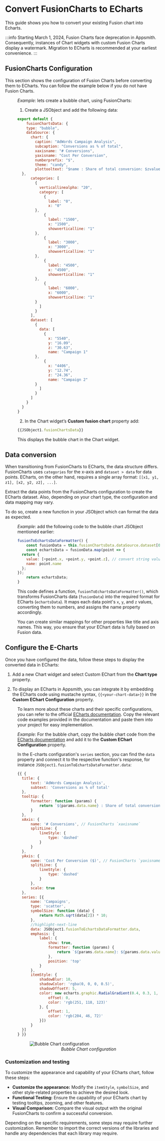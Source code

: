# Convert FusionCharts to ECharts

This guide shows you how to convert your existing Fusion chart into Echarts.

:::info
Starting March 1, 2024, Fusion Charts face deprecation in Appsmith. Consequently, instances of Chart widgets with custom Fusion Charts display a watermark. Migration to ECharts is recommended at your earliest convenience. 
:::


## FusionCharts Configuration


This section shows the configuration of Fusion Charts before converting them to ECharts. You can follow the example below if you do not have Fusion Charts.

<dd>

*Example:* lets create a bubble chart, using FusionCharts:

1.  Create a JSObject and add the following data:


```jsx
export default {
	fusionChartsData: {
    type: "bubble",
    dataSource: {
      chart: {
        caption: "AdWords Campaign Analysis",
        subcaption: "Conversions as % of total",
        xaxisname: "# Conversions",
        yaxisname: "Cost Per Conversion",
        numberprefix: "$",
        theme: "candy",
        plottooltext: "$name : Share of total conversion: $zvalue%"
  },
      categories: [
        {
          verticallinealpha: "20",
          category: [
            {
              label: "0",
              x: "0"
        },
            {
              label: "1500",
              x: "1500",
              showverticalline: "1"
        },
            {
              label: "3000",
              x: "3000",
              showverticalline: "1"
        },
            {
              label: "4500",
              x: "4500",
              showverticalline: "1"
        },
            {
              label: "6000",
              x: "6000",
              showverticalline: "1"
        }
          ]
        }
      ],
      dataset: [
        {
          data: [
            {
              x: "5540",
              y: "16.09",
              z: "30.63",
              name: "Campaign 1"
        },
            {
              x: "4406",
              y: "12.74",
              z: "24.36",
              name: "Campaign 2"
        }
          ]
        }
      ]
    }
  }
}
```

2. In the Chart widget’s **Custom fusion chart** property add:

```js
{{JSObject1.fusionChartsData}}
```

This displays the bubble chart in the Chart widget.


</dd>


## Data conversion

When transitioning from FusionCharts to ECharts, the data structure differs. FusionCharts uses `categories` for the x-axis and `dataset > data` for data points. ECharts, on the other hand, requires a single array format: `[[x1, y1, z1], [x2, y2, z2], ...]`.


Extract the data points from the FusionCharts configuration to create the ECharts dataset. Also, depending on your chart type, the configuration and data mapping may vary. 


To do so, create a new function in your JSObject which can format the data as expected.

<dd>

*Example*: add the following code to the bubble chart JSObject mentioned earlier:

```js
fusionToEchartsDataFormatter() {
	const fusionData = this.fusionChartsData.dataSource.dataset[0].data;
	const echartsData = fusionData.map(point => {
  return {
    value: [+point.x, +point.y, +point.z], // convert string values to numbers
    name: point.name
  };
});
	return echartsData;
}
```

This code defines a function, `fusionToEchartsDataFormatter()`, which transforms FusionCharts data (`fusionData`) into the required format for ECharts (`echartsData`). It maps each data point's `x`, `y`, and `z` values, converting them to numbers, and assigns the name property accordingly.

You can create similar mappings for other properties like title and axis names. This way, you ensure that your EChart data is fully based on Fusion data.


</dd>


## Configure the E-Charts 

Once you have configured the data, follow these steps to display the converted data in ECharts:

1. Add a new Chart widget and select Custom EChart from the **Chart type** property.

2. To display an ECharts in Appsmith, you can integrate it by embedding the ECharts code using mustache syntax, `{{<your-chart-data>}}` in the **Custom EChart Configuration** property.


<dd>

To learn more about these charts and their specific configurations, you can refer to the official [ECharts documentation](https://echarts.apache.org/examples/en/index.html#chart-type-line). Copy the relevant code examples provided in the documentation and paste them into your project for easy implementation.

</dd>

<dd>


*Example:* For the bubble chart, copy the bubble chart code from the [ECharts documentation](https://echarts.apache.org/examples/en/editor.html?c=bubble-gradient) and add it to the **Custom EChart Configuration** property. 

In the E-charts configuration's `series` section, you can find the `data` property and connect it to the respective function's response, for instance `JSObject1.fusionToEchartsDataFormatter.data`:

```js
{{ {
  title: {
      text: 'AdWords Campaign Analysis',
      subtext: 'Conversions as % of total'
  },
  tooltip: {
      formatter: function (params) {
          return `${params.data.name} : Share of total conversion: ${params.data.value[2]}%`;
      }
  },
  xAxis: {
      name: '# Conversions', // FusionCharts `xaxisname`
      splitLine: {
          lineStyle: {
              type: 'dashed'
          }
      }
  },
  yAxis: {
      name: 'Cost Per Conversion ($)', // FusionCharts `yaxisname` with `numberprefix`
      splitLine: {
          lineStyle: {
              type: 'dashed'
          }
      },
      scale: true
  },
  series: [{
      name: 'Campaigns',
      type: 'scatter',
      symbolSize: function (data) {
          return Math.sqrt(data[2]) * 10;
      },
      //highlight-next-line
      data: JSObject1.fusionToEchartsDataFormatter.data,
      emphasis: {
          label: {
              show: true,
              formatter: function (params) {
                  return `${params.data.name}: ${params.data.value[2]}%`;
              },
              position: 'top'
          }
      },
      itemStyle: {
          shadowBlur: 10,
          shadowColor: 'rgba(0, 0, 0, 0.5)',
          shadowOffsetY: 5,
          color: new echarts.graphic.RadialGradient(0.4, 0.3, 1, [{
              offset: 0,
              color: 'rgb(251, 118, 123)'
          }, {
              offset: 1,
              color: 'rgb(204, 46, 72)'
          }])
      }
  }]
} }}

```

 <figure>
  <img src="/img/fusiontoechart.png" style= {{width:"700px", height:"auto"}} alt="Bubble Chart configuration"/>
  <figcaption align = "center"><i>Bubble Chart configuration</i></figcaption>
</figure>

</dd>


### Customization and testing

To customize the appearance and capability of your ECharts chart, follow these steps:

* **Customize the appearance:** Modify the `itemStyle`, `symbolSize`, and other style-related properties to achieve the desired look.
* **Functional Testing:** Ensure the capability of your ECharts chart by testing tooltips, zooming, and other features.
* **Visual Comparison:** Compare the visual output with the original FusionCharts to confirm a successful conversion.

Depending on the specific requirements, some steps may require further customization. Remember to import the correct versions of the libraries and handle any dependencies that each library may require.

